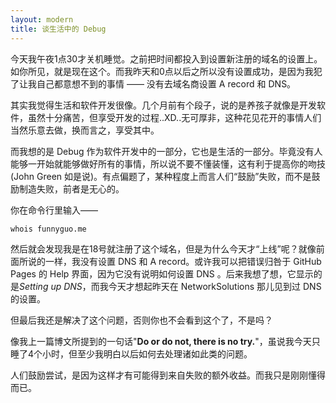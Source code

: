 ```yaml
---
layout: modern
title: 谈生活中的 Debug
---
```


今天我午夜1点30才关机睡觉。之前把时间都投入到设置新注册的域名的设置上。如你所见，就是现在这个。而我昨天和0点以后之所以没有设置成功，是因为我犯了让我自己都意想不到的事情 —— 没有去域名商设置 A record 和 DNS。

其实我觉得生活和软件开发很像。几个月前有个段子，说的是养孩子就像是开发软件，虽然十分痛苦，但享受开发的过程..XD..无可厚非，这种花见花开的事情人们当然乐意去做，换而言之，享受其中。

而我想的是 Debug 作为软件开发中的一部分，它也是生活的一部分。毕竟没有人能够一开始就能够做好所有的事情，所以说不要不懂装懂，这有利于提高你的吻技(John Green 如是说)。有点偏题了，某种程度上而言人们“鼓励”失败，而不是鼓励制造失败，前者是无心的。

你在命令行里输入——

    whois funnyguo.me

然后就会发现我是在18号就注册了这个域名，但是为什么今天才“上线”呢？就像前面所说的一样，我没有设置 DNS 和 A record。或许我可以把错误归咎于 GitHub Pages 的 Help 界面，因为它没有说明如何设置 DNS 。后来我想了想，它显示的是*Setting up DNS*，而我今天才想起昨天在 NetworkSolutions 那儿见到过 DNS 的设置。

但最后我还是解决了这个问题，否则你也不会看到这个了，不是吗？

像我上一篇博文所提到的一句话"**Do or do not, there is no try.**"，虽说我今天只睡了4个小时，但至少我明白以后如何去处理诸如此类的问题。

人们鼓励尝试，是因为这样才有可能得到来自失败的额外收益。而我只是刚刚懂得而已。